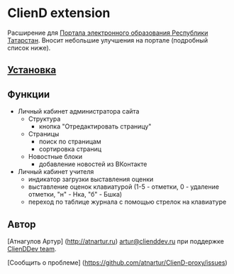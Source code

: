 # ClienD extension

Расширение для [Портала электронного образования Республики Татарстан](http://edu.tatar.ru). Вносит небольшие улучшения на портале (подробный список ниже).

## [Установка](http://ext.cliend.ru)

## Функции

- Личный кабинет администратора сайта
	- Структура
        - кнопка "Отредактировать страницу"
    - Страницы
        - поиск по страницам
        - сортировка страниц
    - Новостные блоки
        - добавление новостей из ВКонтакте
- Личный кабинет учителя
    - индикатор загрузки выставления оценки
    - выставление оценок клавиатурой (1-5 - отметки, 0 - удаление отметки, "н" - Нка, "б" - Бшка)
    - переход по таблице журнала с помощью стрелок на клавиатуре
    
## Автор
[Атнагулов Артур] (http://atnartur.ru) <artur@clienddev.ru> при поддержке [ClienDDev team](http://clienddev.ru).

[Сообщить о проблеме] (https://github.com/atnartur/ClienD-proxy/issues)